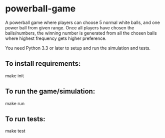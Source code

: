 # powerball-game

A powerball game where players can choose 5 normal white balls,
and one power ball from given range. Once all players have
chosen the balls/numbers, the winning number is generated
from all the chosen balls where highest frequency gets higher
preference.


You need Python 3.3 or later to setup and run the simulation and tests.

To install requirements:
-----------------------------------
make init

To run the game/simulation:
-----------------------------------
make run 

To run tests:
-----------------------------------
make test 

